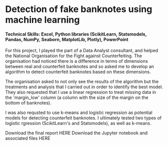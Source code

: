 # Detection of fake banknotes using machine learning
#### Technical Skills: Excel, Python libraries (ScikitLearn, Statsmodels, Pandas, NumPy, Seaborn, MatplotLib, Plotly), PowerPoint

For this project, I played the part of a Data Analyst consultant, and helped the National Organisation for the Fight against Counterfeiting. The organisation had noticed there is a difference in terms of dimensions between real and counterfeit banknotes and so asked me to develop an algorithm to detect counterfeit banknotes based on these dimensions.

The organisation asked to not only see the results of the algorithm but the treatments and analysis that I carried out in order to identify the best model. They also requested that I use a linear regression to treat missing data in the 'margin_low' column (a column with the size of the margin on the bottom of banknotes).

I was also requsted to use k-means and logistic regression as potential models for detecting counterfeit banknotes. I ultimately tested two types of logistic rgression (ScikitLearn's and Statsmodels), as well as k-means.

Download the final report HERE
Download the Jupyter notebook and associated files HERE
